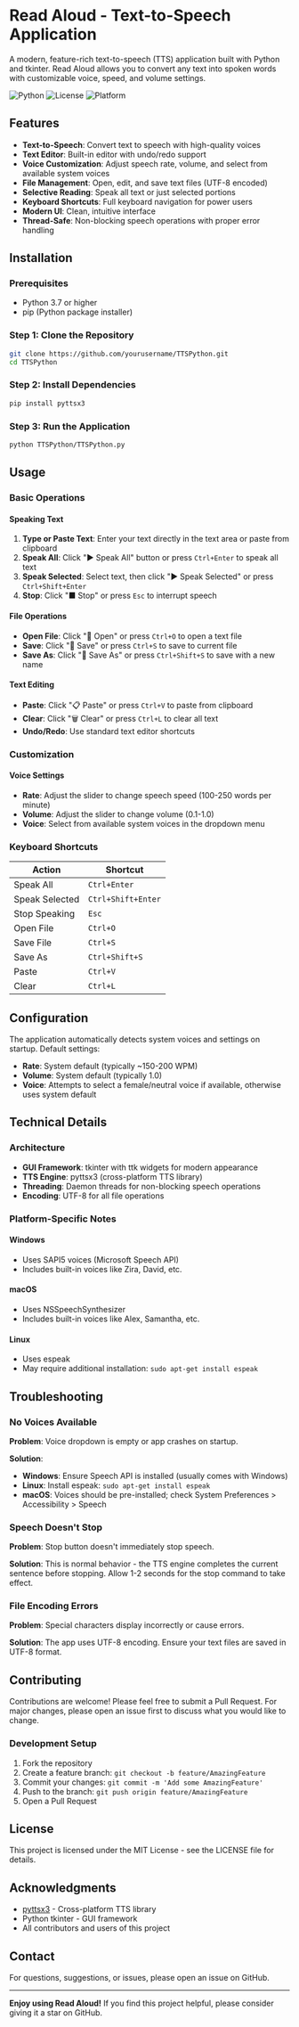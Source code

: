 # Read Aloud - Text-to-Speech Application

A modern, feature-rich text-to-speech (TTS) application built with Python and tkinter. Read Aloud allows you to convert any text into spoken words with customizable voice, speed, and volume settings.

![Python](https://img.shields.io/badge/python-3.7+-blue.svg)
![License](https://img.shields.io/badge/license-MIT-green.svg)
![Platform](https://img.shields.io/badge/platform-Windows%20%7C%20macOS%20%7C%20Linux-lightgrey.svg)

## Features

- **Text-to-Speech**: Convert text to speech with high-quality voices
- **Text Editor**: Built-in editor with undo/redo support
- **Voice Customization**: Adjust speech rate, volume, and select from available system voices
- **File Management**: Open, edit, and save text files (UTF-8 encoded)
- **Selective Reading**: Speak all text or just selected portions
- **Keyboard Shortcuts**: Full keyboard navigation for power users
- **Modern UI**: Clean, intuitive interface
- **Thread-Safe**: Non-blocking speech operations with proper error handling

## Installation

### Prerequisites

- Python 3.7 or higher
- pip (Python package installer)

### Step 1: Clone the Repository

```bash
git clone https://github.com/yourusername/TTSPython.git
cd TTSPython
```

### Step 2: Install Dependencies

```bash
pip install pyttsx3
```

### Step 3: Run the Application

```bash
python TTSPython/TTSPython.py
```

## Usage

### Basic Operations

#### Speaking Text

1. **Type or Paste Text**: Enter your text directly in the text area or paste from clipboard
2. **Speak All**: Click "▶ Speak All" button or press `Ctrl+Enter` to speak all text
3. **Speak Selected**: Select text, then click "▶ Speak Selected" or press `Ctrl+Shift+Enter`
4. **Stop**: Click "■ Stop" or press `Esc` to interrupt speech

#### File Operations

- **Open File**: Click "📁 Open" or press `Ctrl+O` to open a text file
- **Save**: Click "💾 Save" or press `Ctrl+S` to save to current file
- **Save As**: Click "💾 Save As" or press `Ctrl+Shift+S` to save with a new name

#### Text Editing

- **Paste**: Click "📋 Paste" or press `Ctrl+V` to paste from clipboard
- **Clear**: Click "🗑️ Clear" or press `Ctrl+L` to clear all text
- **Undo/Redo**: Use standard text editor shortcuts

### Customization

#### Voice Settings

- **Rate**: Adjust the slider to change speech speed (100-250 words per minute)
- **Volume**: Adjust the slider to change volume (0.1-1.0)
- **Voice**: Select from available system voices in the dropdown menu

### Keyboard Shortcuts

| Action | Shortcut |
|--------|----------|
| Speak All | `Ctrl+Enter` |
| Speak Selected | `Ctrl+Shift+Enter` |
| Stop Speaking | `Esc` |
| Open File | `Ctrl+O` |
| Save File | `Ctrl+S` |
| Save As | `Ctrl+Shift+S` |
| Paste | `Ctrl+V` |
| Clear | `Ctrl+L` |

## Configuration

The application automatically detects system voices and settings on startup. Default settings:

- **Rate**: System default (typically ~150-200 WPM)
- **Volume**: System default (typically 1.0)
- **Voice**: Attempts to select a female/neutral voice if available, otherwise uses system default

## Technical Details

### Architecture

- **GUI Framework**: tkinter with ttk widgets for modern appearance
- **TTS Engine**: pyttsx3 (cross-platform TTS library)
- **Threading**: Daemon threads for non-blocking speech operations
- **Encoding**: UTF-8 for all file operations

### Platform-Specific Notes

#### Windows
- Uses SAPI5 voices (Microsoft Speech API)
- Includes built-in voices like Zira, David, etc.

#### macOS
- Uses NSSpeechSynthesizer
- Includes built-in voices like Alex, Samantha, etc.

#### Linux
- Uses espeak
- May require additional installation: `sudo apt-get install espeak`

## Troubleshooting

### No Voices Available

**Problem**: Voice dropdown is empty or app crashes on startup.

**Solution**:
- **Windows**: Ensure Speech API is installed (usually comes with Windows)
- **Linux**: Install espeak: `sudo apt-get install espeak`
- **macOS**: Voices should be pre-installed; check System Preferences > Accessibility > Speech

### Speech Doesn't Stop

**Problem**: Stop button doesn't immediately stop speech.

**Solution**: This is normal behavior - the TTS engine completes the current sentence before stopping. Allow 1-2 seconds for the stop command to take effect.

### File Encoding Errors

**Problem**: Special characters display incorrectly or cause errors.

**Solution**: The app uses UTF-8 encoding. Ensure your text files are saved in UTF-8 format.

## Contributing

Contributions are welcome! Please feel free to submit a Pull Request. For major changes, please open an issue first to discuss what you would like to change.

### Development Setup

1. Fork the repository
2. Create a feature branch: `git checkout -b feature/AmazingFeature`
3. Commit your changes: `git commit -m 'Add some AmazingFeature'`
4. Push to the branch: `git push origin feature/AmazingFeature`
5. Open a Pull Request

## License

This project is licensed under the MIT License - see the LICENSE file for details.

## Acknowledgments

- [pyttsx3](https://github.com/nateshmbhat/pyttsx3) - Cross-platform TTS library
- Python tkinter - GUI framework
- All contributors and users of this project

## Contact

For questions, suggestions, or issues, please open an issue on GitHub.

---

**Enjoy using Read Aloud!** If you find this project helpful, please consider giving it a star on GitHub.

